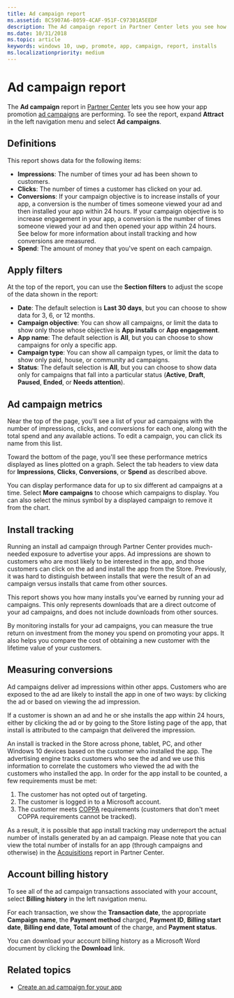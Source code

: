 ```yaml
---
title: Ad campaign report
ms.assetid: 8C5907A6-8059-4CAF-951F-C97301A5EEDF
description: The Ad campaign report in Partner Center lets you see how your app promotion ad campaigns are performing.
ms.date: 10/31/2018
ms.topic: article
keywords: windows 10, uwp, promote, app, campaign, report, installs
ms.localizationpriority: medium
---
```

# Ad campaign report

The **Ad campaign** report in [Partner Center](https://partner.microsoft.com/dashboard) lets you see how your app promotion [ad campaigns](create-an-ad-campaign-for-your-app.md) are performing. To see the report, expand **Attract** in the left navigation menu and select **Ad campaigns**.

## Definitions

This report shows data for the following items:

-   **Impressions**: The number of times your ad has been shown to customers.
-   **Clicks**: The number of times a customer has clicked on your ad.
-   **Conversions**: If your campaign objective is to increase installs of your app, a conversion is the number of times someone viewed your ad and then installed your app within 24 hours. If your campaign objective is to increase engagement in your app, a conversion is the number of times someone viewed your ad and then opened your app within 24 hours. See below for more information about install tracking and how conversions are measured.
-   **Spend**: The amount of money that you've spent on each campaign.

## Apply filters

At the top of the report, you can use the **Section filters** to adjust the scope of the data shown in the report:

-   **Date**: The default selection is **Last 30 days**, but you can choose to show data for 3, 6, or 12 months.
-   **Campaign objective**: You can show all campaigns, or limit the data to show only those whose objective is **App installs** or **App engagement**.
-   **App name**: The default selection is **All**, but you can choose to show campaigns for only a specific app.
-   **Campaign type**: You can show all campaign types, or limit the data to show only paid, house, or community ad campaigns.
-   **Status**: The default selection is **All**, but you can choose to show data only for campaigns that fall into a particular status (**Active**, **Draft**, **Paused**, **Ended**, or **Needs attention**).


## Ad campaign metrics

Near the top of the page, you'll see a list of your ad campaigns with the number of impressions, clicks, and conversions for each one, along with the total spend and any available actions. To edit a campaign, you can click its name from this list.

Toward the bottom of the page, you'll see these performance metrics displayed as lines plotted on a graph. Select the tab headers to view data for **Impressions**, **Clicks**, **Conversions**, or **Spend** as described above.

You can display performance data for up to six different ad campaigns at a time. Select **More campaigns** to choose which campaigns to display. You can also select the minus symbol by a displayed campaign to remove it from the chart.


## Install tracking

Running an install ad campaign through Partner Center provides much-needed exposure to advertise your apps. Ad impressions are shown to customers who are most likely to be interested in the app, and those customers can click on the ad and install the app from the Store. Previously, it was hard to distinguish between installs that were the result of an ad campaign versus installs that came from other sources.

This report shows you how many installs you've earned by running your ad campaigns. This only represents downloads that are a direct outcome of your ad campaigns, and does not include downloads from other sources.

By monitoring installs for your ad campaigns, you can measure the true return on investment from the money you spend on promoting your apps. It also helps you compare the cost of obtaining a new customer with the lifetime value of your customers.


## Measuring conversions

Ad campaigns deliver ad impressions within other apps. Customers who are exposed to the ad are likely to install the app in one of two ways: by clicking the ad or based on viewing the ad impression.

If a customer is shown an ad and he or she installs the app within 24 hours, either by clicking the ad or by going to the Store listing page of the app, that install is attributed to the campaign that delivered the impression.

An install is tracked in the Store across phone, tablet, PC, and other Windows 10 devices based on the customer who installed the app. The advertising engine tracks customers who see the ad and we use this information to correlate the customers who viewed the ad with the customers who installed the app. In order for the app install to be counted, a few requirements must be met:

1.  The customer has not opted out of targeting.
2.  The customer is logged in to a Microsoft account.
3.  The customer meets [COPPA](http://go.microsoft.com/fwlink?LinkId=536558) requirements (customers that don't meet COPPA requirements cannot be tracked).

As a result, it is possible that app install tracking may underreport the actual number of installs generated by an ad campaign. Please note that you can view the total number of installs for an app (through campaigns and otherwise) in the [Acquisitions](acquisitions-report.md) report in Partner Center.


## Account billing history

To see all of the ad campaign transactions associated with your account, select **Billing history** in the left navigation menu.

For each transaction, we show the **Transaction date**, the appropriate **Campaign name**, the **Payment method** charged, **Payment ID**, **Billing start date**, **Billing end date**, **Total amount** of the charge, and **Payment status**.

You can download your account billing history as a Microsoft Word document by clicking the **Download** link.

## Related topics

* [Create an ad campaign for your app](create-an-ad-campaign-for-your-app.md)

 

 

